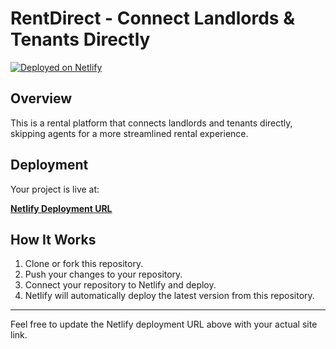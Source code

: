 # RentDirect - Connect Landlords & Tenants Directly

[![Deployed on Netlify](https://img.shields.io/badge/Deployed%20on-Netlify-green?style=for-the-badge&logo=netlify)](https://www.netlify.com/)

## Overview

This is a rental platform that connects landlords and tenants directly, skipping agents for a more streamlined rental experience.

## Deployment

Your project is live at:

**[Netlify Deployment URL](https://rent-dyrrect.netlify.app/)**

## How It Works

1. Clone or fork this repository.
2. Push your changes to your repository.
3. Connect your repository to Netlify and deploy.
4. Netlify will automatically deploy the latest version from this repository.

---

Feel free to update the Netlify deployment URL above with your actual site link.
